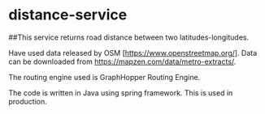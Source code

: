# distance-service
##This service returns road distance between two latitudes-longitudes.

Have used data released by OSM [https://www.openstreetmap.org/]. 
Data can be downloaded from https://mapzen.com/data/metro-extracts/.

The routing engine used is GraphHopper Routing Engine.

The code is written in Java using spring framework.
This is used in production.




